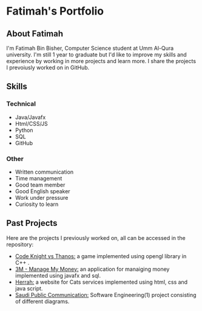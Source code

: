 # Fatimah's Portfolio
## About Fatimah
I'm Fatimah Bin Bisher, Computer Science student at Umm Al-Qura university. I'm still 1 year to graduate but I'd like to improve my skills and experience by working in more projects and learn more. I share the projects I prevoiusly worked on in GitHub. 
## Skills
### Technical
* Java/Javafx
* Html/CSS/JS
* Python
* SQL
* GitHub
### Other
* Written communication
* Time management
* Good team member
* Good English speaker
* Work under pressure
* Curiosity to learn
##  Past Projects
Here are the projects I previously worked on, all can be accessed in the repository:
* [Code Knight vs Thanos:](https://github.com/iFatima11/Computer-Graphics) a game implemented using opengl library in C++ .
* [3M - Manage My Money:](https://github.com/iFatima11/3M) an application for manaiging money implemented using javafx and sql.
* [Herrah:](https://github.com/iFatima11/web-app) a website for Cats services implemented using html, css and java script.
* [Saudi Public Communication:](https://github.com/iFatima11/Telecommunicatoin-Company) Software Engineering(1) project consisting of different diagrams.

  
